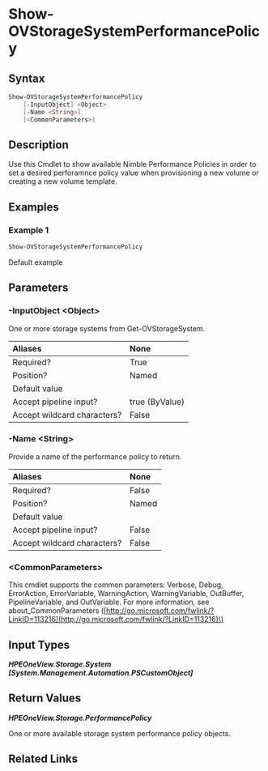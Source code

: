 ﻿---
description: Show available Nimble Performance Policies.
---

# Show-OVStorageSystemPerformancePolicy

## Syntax

```powershell
Show-OVStorageSystemPerformancePolicy
    [-InputObject] <Object>
    [-Name <String>]
    [<CommonParameters>]
```

## Description

Use this Cmdlet to show available Nimble Performance Policies in order to set a desired perforamnce policy value when provisioning a new volume or creating a new volume template.

## Examples

###  Example 1 

```powershell
Show-OVStorageSystemPerformancePolicy
```

Default example

## Parameters

### -InputObject &lt;Object&gt;

One or more storage systems from Get-OVStorageSystem.

| Aliases | None |
| :--- | :--- |
| Required? | True |
| Position? | Named |
| Default value |  |
| Accept pipeline input? | true (ByValue) |
| Accept wildcard characters? | False |

### -Name &lt;String&gt;

Provide a name of the performance policy to return.

| Aliases | None |
| :--- | :--- |
| Required? | False |
| Position? | Named |
| Default value |  |
| Accept pipeline input? | False |
| Accept wildcard characters? | False |

### &lt;CommonParameters&gt;

This cmdlet supports the common parameters: Verbose, Debug, ErrorAction, ErrorVariable, WarningAction, WarningVariable, OutBuffer, PipelineVariable, and OutVariable. For more information, see about\_CommonParameters \([http://go.microsoft.com/fwlink/?LinkID=113216](http://go.microsoft.com/fwlink/?LinkID=113216)\)

## Input Types

_**HPEOneView.Storage.System [System.Management.Automation.PSCustomObject]**_



## Return Values

_**HPEOneView.Storage.PerformancePolicy**_

One or more available storage system performance policy objects.

## Related Links


